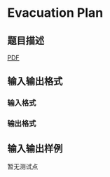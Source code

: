 # Evacuation Plan

## 题目描述

[problemUrl]: https://uva.onlinejudge.org/index.php?option=com_onlinejudge&Itemid=8&category=447&page=show_problem&problem=4220

[PDF](https://uva.onlinejudge.org/external/14/p1474.pdf)

## 输入输出格式

### 输入格式

### 输出格式

## 输入输出样例

暂无测试点

